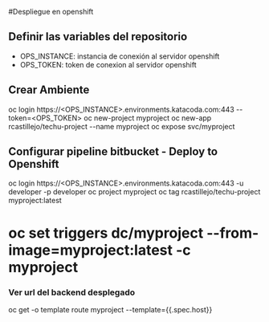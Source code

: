 #Despliegue en openshift
## Definir las variables del repositorio
* OPS_INSTANCE: instancia de conexión al servidor openshift
* OPS_TOKEN: token de conexion al servidor openshift
## Crear Ambiente
oc login https://<OPS_INSTANCE>.environments.katacoda.com:443 --token=<OPS_TOKEN>
oc new-project myproject
oc new-app rcastillejo/techu-project --name myproject
oc expose svc/myproject

## Configurar pipeline bitbucket - Deploy to Openshift
oc login https://<OPS_INSTANCE>.environments.katacoda.com:443 -u developer -p developer
oc project myproject
oc tag rcastillejo/techu-project myproject:latest

# oc set triggers dc/myproject --from-image=myproject:latest -c myproject
### Ver url del backend desplegado
oc get -o template route myproject --template={{.spec.host}}
